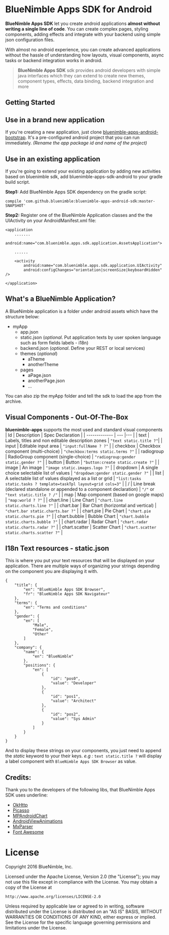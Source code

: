 # BlueNimble Apps SDK for Android

**BlueNimble Apps SDK** let you create android applications **almost without writing a single line of code**. You can create complex pages, styling components, adding effects and integrate with your backend using simple json configuration files.

With almost no android experience, you can create advanced applications without the hassle of understanding how layouts, visual components, async tasks or backend integration works in android.

> **BlueNimble Apps SDK** sdk provides android developers with simple java interfaces which they can extend to create new themes, component types, effects, data binding, backend integration and more

Getting Started
-----

## Use in a brand new application
If you're creating a new application, just clone <a href="https://github.com/bluenimble/bluenimble-apps-android-bootstrap" target="_blank"> bluenimble-apps-android-bootstrap</a>. It's a pre-configured android project that you can run immediately. *(Rename the app package id and name of the project)*

## Use in an existing application
If you're going to extend your existing application by adding new activities based on bluenimble sdk, add bluenimble-apps-sdk-android to your gradle build script.

**Step1:**
Add BlueNimble Apps SDK dependency on the gradle script:
```
compile 'com.github.bluenimble:bluenimble-apps-android-sdk:master-SNAPSHOT'
```

**Step2:**
Register one of the BlueNimble Application classes and the the UIActivity on your AndroidManifest.xml file:
```
<application
	.......
	android:name="com.bluenimble.apps.sdk.application.AssetsApplication">

	......

	<activity
		android:name="com.bluenimble.apps.sdk.application.UIActivity"
		android:configChanges="orientation|screenSize|keyboardHidden" />

</application>
```

What's a BlueNimble Application?
-----

A BlueNimble application is a folder under android assets which have the structure below:

- myApp
  - app.json
  - static.json (*optional*. Put application texts by user spoken language such as form fields labels - i18n)
  - backend.json (*optional*. Define your REST or local services)
  - themes (*optional*)
    - aTheme
    - anotherTheme
  - pages 
    - aPage.json
	- anotherPage.json
	- ...

You can also zip the myApp folder and tell the sdk to load the app from the archive. 
	
Visual Components - Out-Of-The-Box
-----

**bluenimble-apps** supports the most used and standard visual components
| Id            | Description | Spec Declaration |
| ------------- | --- |--- |
| text          | Labels, titles and non editable description zones                       | `"text static.title ?"`|
| input         | Editable input area                                                     | `"input:fullName ? ?"` |
| checkbox      | Checkbox component (multi-choice)                                       | `"checkbox:terms static.terms ?"` | 
| radiogroup    | RadioGroup component (single-choice)                                    | `"radiogroup:gender static.gender ?"` |
| button        | Button                                                                  | `"button:create static.create ?"` |
| image         | An image | `"image static.images.logo ?"` |
| dropdown      | A single choice selectable list of values                               | `"dropdown:gender static.gender ?"` |
| list          | A selectable list of values displayed as a list or grid                 | `"list:tasks static.tasks ? template=taskTpl layout=grid cols=3"` |
| /             | Line break (declared standalone or appended to a component declaration) | `"/"` or `"text static.title ? /"` |
| map           | Map component (based on google maps)                                    | `"map:world ? ?"` |
| chart.line    | Line Chart                                                              | `"chart.line static.charts.line ?"` | 
| chart.bar     | Bar Chart (horizontal and vertical)                                     | `"chart.bar static.charts.bar ?"` |
| chart.pie     | Pie Chart                                                               | `"chart.pie static.charts.pie ?"` |
| chart.bubble  | Bubble Chart 								  | `"chart.bubble static.charts.bubble ?"` |
| chart.radar   | Radar Chart 								  | `"chart.radar static.charts.radar ?"` |
| chart.scatter | Scatter Chart 							  | `"chart.scatter static.charts.scatter ?"` |

I18n Text resources - static.json
-----
This is where you put your text resources that will be displayed on your application. There are multiple ways of organizing your strings depending on the component you are displaying it with.
```
{	
	"title": {
		"en": "BlueNimble Apps SDK Browser", 
		"fr": "BlueNimble Apps SDK Navigateur"
	},
	"terms": {
		"en": "Terms and conditions"
	}, 
	"gender": {
		"en": [
			"Male",
			"Female",
			"Other"
		]
	},
	"company": {
		"name": {
			"en": "BlueNimble"
		}, 
		"positions": {
			"en": [
				{
					"id": "pos0", 
					"value": "Developer"
				}, 
				{
					"id": "pos1", 
					"value": "Architect"
				}, 
				{
					"id": "pos2", 
					"value": "Sys Admin"
				}
			]
		}
	}
}
```
And to display these strings on your components, you just need to append the *static* keyword to your their keys. 
*e.g :* `text static.title ?` will display a label component with `BlueNimble Apps SDK Browser` as value.

## Credits:
Thank you to the developers of the following libs, that BlueNimble Apps SDK uses underline:
<ul>
	<li>
		<a href="https://github.com/square/okhttp" target="_blank">OkHttp</a>
	</li>
	<li>
		<a href="https://github.com/square/picasso" target="_blank">Picasso</a>
	</li>
	<li>
		<a href="https://github.com/PhilJay/MPAndroidChart" target="_blank">MPAndroidChart</a>
	</li>
	<li>
		<a href="https://github.com/daimajia/AndroidViewAnimations" target="_blank">AndroidViewAnimations</a>
	</li>
	<li>
		<a href="http://mathparser.org/" target="_blank">MxParser</a>
	</li>
	<li>
		<a href="http://fontawesome.io/icons/" target="_blank">Font Awesome</a>
	</li>
</ul>

License
=======
Copyright 2016 BlueNimble, Inc.

Licensed under the Apache License, Version 2.0 (the "License");
you may not use this file except in compliance with the License.
You may obtain a copy of the License at

    http://www.apache.org/licenses/LICENSE-2.0

Unless required by applicable law or agreed to in writing, software
distributed under the License is distributed on an "AS IS" BASIS,
WITHOUT WARRANTIES OR CONDITIONS OF ANY KIND, either express or implied.
See the License for the specific language governing permissions and
limitations under the License.
